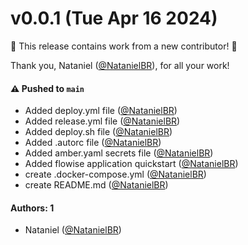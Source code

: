 # v0.0.1 (Tue Apr 16 2024)

:tada: This release contains work from a new contributor! :tada:

Thank you, Nataniel ([@NatanielBR](https://github.com/NatanielBR)), for all your work!

#### ⚠️ Pushed to `main`

- Added deploy.yml file ([@NatanielBR](https://github.com/NatanielBR))
- Added release.yml file ([@NatanielBR](https://github.com/NatanielBR))
- Added deploy.sh file ([@NatanielBR](https://github.com/NatanielBR))
- Added .autorc file ([@NatanielBR](https://github.com/NatanielBR))
- Added amber.yaml secrets file ([@NatanielBR](https://github.com/NatanielBR))
- Added flowise application quickstart ([@NatanielBR](https://github.com/NatanielBR))
- create .docker-compose.yml ([@NatanielBR](https://github.com/NatanielBR))
- create README.md ([@NatanielBR](https://github.com/NatanielBR))

#### Authors: 1

- Nataniel ([@NatanielBR](https://github.com/NatanielBR))

